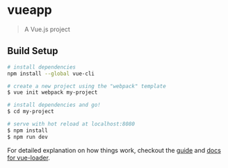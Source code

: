 # vueapp

> A Vue.js project

## Build Setup

``` bash
# install dependencies
npm install --global vue-cli

# create a new project using the "webpack" template
$ vue init webpack my-project

# install dependencies and go!
$ cd my-project

# serve with hot reload at localhost:8080
$ npm install
$ npm run dev

```

For detailed explanation on how things work, checkout the [guide](http://vuejs-templates.github.io/webpack/) and [docs for vue-loader](http://vuejs.github.io/vue-loader).
